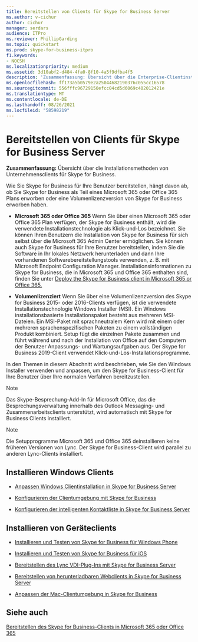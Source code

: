 ```yaml
---
title: Bereitstellen von Clients für Skype for Business Server
ms.author: v-cichur
author: cichur
manager: serdars
audience: ITPro
ms.reviewer: PhillipGarding
ms.topic: quickstart
ms.prod: skype-for-business-itpro
f1.keywords:
- NOCSH
ms.localizationpriority: medium
ms.assetid: 3d10abf2-d484-4fa0-8f10-4a5f9dfba4f5
description: 'Zusammenfassung: Übersicht über die Enterprise-Clientinstallationsmethoden für Skype for Business.'
ms.openlocfilehash: ff173a5b0579e2a25044682190376c055cc16578
ms.sourcegitcommit: 556fffc96729150efcc04cd5d6069c402012421e
ms.translationtype: MT
ms.contentlocale: de-DE
ms.lasthandoff: 08/26/2021
ms.locfileid: "58598219"
---
```

# <a name="deploy-clients-for-skype-for-business-server"></a>Bereitstellen von Clients für Skype for Business Server
 
**Zusammenfassung:** Übersicht über die Installationsmethoden von Unternehmensclients für Skype for Business.
  
Wie Sie Skype for Business für Ihre Benutzer bereitstellen, hängt davon ab, ob Sie Skype for Business als Teil eines Microsoft 365 oder Office 365 Plans erworben oder eine Volumenlizenzversion von Skype for Business erworben haben. 
  
- **Microsoft 365 oder Office 365** Wenn Sie über einen Microsoft 365 oder Office 365 Plan verfügen, der Skype for Business enthält, wird die verwendete Installationstechnologie als Klick-und-Los bezeichnet. Sie können Ihren Benutzern die Installation von Skype for Business für sich selbst über die Microsoft 365 Admin Center ermöglichen. Sie können auch Skype for Business für Ihre Benutzer bereitstellen, indem Sie die Software in Ihr lokales Netzwerk herunterladen und dann Ihre vorhandenen Softwarebereitstellungstools verwenden, z. B. mit Microsoft Endpoint Configuration Manager. Installationsinformationen zu Skype for Business, die in Microsoft 365 und Office 365 enthalten sind, finden Sie unter [Deploy the Skype for Business client in Microsoft 365 or Office 365.](https://support.office.com/article/8c563b81-22c9-4024-9efe-9fe28c7bbc96)
    
- **Volumenlizenziert** Wenn Sie über eine Volumenlizenzversion des Skype for Business 2015- oder 2016-Clients verfügen, ist die verwendete Installationstechnologie Windows Installer (MSI). Ein Windows installationsbasierte Installationspaket besteht aus mehreren MSI-Dateien. Ein MSI-Paket mit sprachneutralem Kern wird mit einem oder mehreren sprachenspezifischen Paketen zu einem vollständigen Produkt kombiniert. Setup fügt die einzelnen Pakete zusammen und führt während und nach der Installation von Office auf den Computern der Benutzer Anpassungs- und Wartungsaufgaben aus. Der Skype for Business 2019-Client verwendet Klick-und-Los-Installationsprogramme.
    
In den Themen in diesem Abschnitt wird beschrieben, wie Sie den Windows Installer verwenden und anpassen, um den Skype for Business-Client für Ihre Benutzer über Ihre normalen Verfahren bereitzustellen.
  
> [!NOTE]
> Das Skype-Besprechung-Add-In für Microsoft Office, das die Besprechungsverwaltung innerhalb des Outlook Messaging- und Zusammenarbeitsclients unterstützt, wird automatisch mit Skype for Business Clients installiert. 
  
> [!NOTE]
> Die Setupprogramme Microsoft 365 und Office 365 deinstallieren keine früheren Versionen von Lync. Der Skype for Business-Client wird parallel zu anderen Lync-Clients installiert. 
  
## <a name="installing-windows-clients"></a>Installieren Windows Clients

- [Anpassen Windows Clientinstallation in Skype for Business Server](customize-windows-client-installation.md)
    
- [Konfigurieren der Clientumgebung mit Skype for Business](configure-the-client-experience.md)
    
- [Konfigurieren der intelligenten Kontaktliste in Skype for Business Server](configure-smart-contacts-list.md)
    
## <a name="installing-device-clients"></a>Installieren von Geräteclients

- [Installieren und Testen von Skype for Business für Windows Phone](windows-phone.md)
    
- [Installieren und Testen von Skype for Business für iOS](ios.md)
    
    
- [Bereitstellen des Lync VDI-Plug-Ins mit Skype for Business Server](deploy-the-lync-vdi-plug-in.md)
    
- [Bereitstellen von herunterladbaren Webclients in Skype for Business Server](deploy-web-downloadable-clients.md)
    
- [Anpassen der Mac-Clientumgebung in Skype for Business](customize-the-mac-client-experience.md)
    
## <a name="see-also"></a>Siehe auch

[Bereitstellen des Skype for Business-Clients in Microsoft 365 oder Office 365](../../../SfbOnline/set-up-skype-for-business-online/deploy-the-skype-for-business-client-in-office-365.md)
